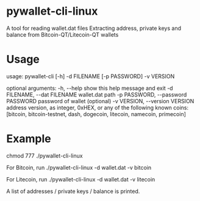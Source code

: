 # pywallet-cli-linux
A tool for reading wallet.dat files
Extracting address, private keys and balance from Bitcoin-QT/Litecoin-QT wallets

# Usage
usage: pywallet-cli [-h] -d FILENAME [-p PASSWORD] -v VERSION

optional arguments:
  -h, --help            show this help message and exit
  -d FILENAME, --dat FILENAME
                        wallet.dat path
  -p PASSWORD, --password PASSWORD
                        password of wallet (optional)
  -v VERSION, --version VERSION
                        address version, as integer, 0xHEX, or any of the following known coins: [bitcoin, bitcoin-testnet, dash, dogecoin, litecoin, namecoin,
                        primecoin]
                        

# Example
chmod 777 ./pywallet-cli-linux

For Bitcoin, run 
./pywallet-cli-linux -d wallet.dat -v bitcoin

For Litecoin, run 
./pywallet-cli-linux -d wallet.dat -v litecoin

A list of addresses / private keys / balance is printed.

